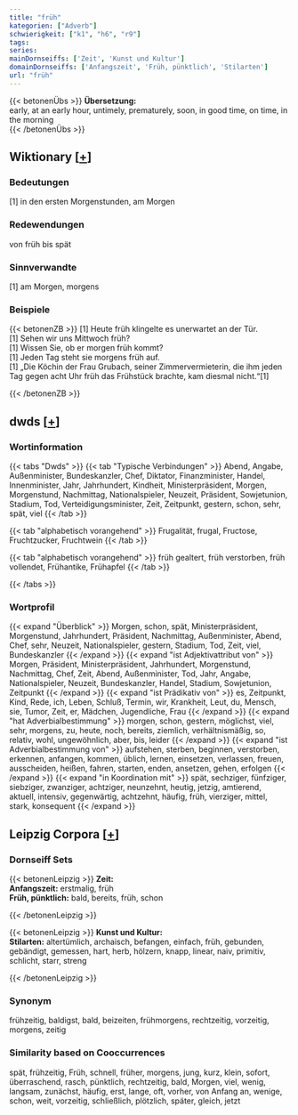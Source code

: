 ```yaml
---
title: "früh"
kategorien: ["Adverb"]
schwierigkeit: ["k1", "h6", "r9"]
tags:
series:
mainDornseiffs: ['Zeit', 'Kunst und Kultur']
domainDornseiffs: ['Anfangszeit', 'Früh, pünktlich', 'Stilarten']
url: "früh"
---
```


{{< betonenÜbs >}}
**Übersetzung:**  
early, at an early hour, untimely, prematurely, soon, in good time, on time, in the morning  
{{< /betonenÜbs >}}

## Wiktionary [[+](https://de.wiktionary.org/wiki/früh)]

### Bedeutungen
[1] in den ersten Morgenstunden, am Morgen  

### Redewendungen
von früh bis spät  

### Sinnverwandte
[1] am Morgen, morgens  

### Beispiele
{{< betonenZB >}}
[1] Heute früh klingelte es unerwartet an der Tür.  
[1] Sehen wir uns Mittwoch früh?  
[1] Wissen Sie, ob er morgen früh kommt?  
[1] Jeden Tag steht sie morgens früh auf.  
[1] „Die Köchin der Frau Grubach, seiner Zimmervermieterin, die ihm jeden Tag gegen acht Uhr früh das Frühstück brachte, kam diesmal nicht.“[1]  

{{< /betonenZB >}}


## dwds [[+](https://www.dwds.de/wb/früh)]

### Wortinformation
{{< tabs "Dwds" >}}
{{< tab "Typische Verbindungen" >}}
Abend, Angabe, Außenminister, Bundeskanzler, Chef, Diktator, Finanzminister, Handel, Innenminister, Jahr, Jahrhundert, Kindheit, Ministerpräsident, Morgen, Morgenstund, Nachmittag, Nationalspieler, Neuzeit, Präsident, Sowjetunion, Stadium, Tod, Verteidigungsminister, Zeit, Zeitpunkt, gestern, schon, sehr, spät, viel
{{< /tab >}}

{{< tab "alphabetisch vorangehend" >}}
Frugalität, frugal, Fructose, Fruchtzucker, Fruchtwein
{{< /tab >}}

{{< tab "alphabetisch vorangehend" >}}
früh gealtert, früh verstorben, früh vollendet, Frühantike, Frühapfel
{{< /tab >}}

{{< /tabs >}}

### Wortprofil
{{< expand "Überblick" >}} Morgen, schon, spät, Ministerpräsident, Morgenstund, Jahrhundert, Präsident, Nachmittag, Außenminister, Abend, Chef, sehr, Neuzeit, Nationalspieler, gestern, Stadium, Tod, Zeit, viel, Bundeskanzler {{< /expand >}}
{{< expand "ist Adjektivattribut von" >}} Morgen, Präsident, Ministerpräsident, Jahrhundert, Morgenstund, Nachmittag, Chef, Zeit, Abend, Außenminister, Tod, Jahr, Angabe, Nationalspieler, Neuzeit, Bundeskanzler, Handel, Stadium, Sowjetunion, Zeitpunkt {{< /expand >}}
{{< expand "ist Prädikativ von" >}} es, Zeitpunkt, Kind, Rede, ich, Leben, Schluß, Termin, wir, Krankheit, Leut, du, Mensch, sie, Tumor, Zeit, er, Mädchen, Jugendliche, Frau {{< /expand >}}
{{< expand "hat Adverbialbestimmung" >}} morgen, schon, gestern, möglichst, viel, sehr, morgens, zu, heute, noch, bereits, ziemlich, verhältnismäßig, so, relativ, wohl, ungewöhnlich, aber, bis, leider {{< /expand >}}
{{< expand "ist Adverbialbestimmung von" >}} aufstehen, sterben, beginnen, verstorben, erkennen, anfangen, kommen, üblich, lernen, einsetzen, verlassen, freuen, ausscheiden, heißen, fahren, starten, enden, ansetzen, gehen, erfolgen {{< /expand >}}
{{< expand "in Koordination mit" >}} spät, sechziger, fünfziger, siebziger, zwanziger, achtziger, neunzehnt, heutig, jetzig, amtierend, aktuell, intensiv, gegenwärtig, achtzehnt, häufig, früh, vierziger, mittel, stark, konsequent {{< /expand >}}

## Leipzig Corpora [[+](https://corpora.uni-leipzig.de/en/res?word=früh&corpusId=deu_newscrawl-public_2018)]

### Dornseiff Sets
{{< betonenLeipzig >}}
**Zeit:**  
**Anfangszeit:** erstmalig, früh  
**Früh, pünktlich:** bald, bereits, früh, schon  

{{< /betonenLeipzig >}}


{{< betonenLeipzig >}}
**Kunst und Kultur:**  
**Stilarten:** altertümlich, archaisch, befangen, einfach, früh, gebunden, gebändigt, gemessen, hart, herb, hölzern, knapp, linear, naiv, primitiv, schlicht, starr, streng  

{{< /betonenLeipzig >}}

### Synonym
frühzeitig, baldigst, bald, beizeiten, frühmorgens, rechtzeitig, vorzeitig, morgens, zeitig


### Similarity based on Cooccurrences
spät, frühzeitig, Früh, schnell, früher, morgens, jung, kurz, klein, sofort, überraschend, rasch, pünktlich, rechtzeitig, bald, Morgen, viel, wenig, langsam, zunächst, häufig, erst, lange, oft, vorher, von Anfang an, wenige, schon, weit, vorzeitig, schließlich, plötzlich, später, gleich, jetzt

